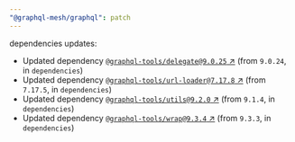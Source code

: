 ```yaml
---
"@graphql-mesh/graphql": patch
---
```

dependencies updates:
  - Updated dependency [`@graphql-tools/delegate@9.0.25` ↗︎](https://www.npmjs.com/package/@graphql-tools/delegate/v/9.0.25) (from `9.0.24`, in `dependencies`)
  - Updated dependency [`@graphql-tools/url-loader@7.17.8` ↗︎](https://www.npmjs.com/package/@graphql-tools/url-loader/v/7.17.8) (from `7.17.5`, in `dependencies`)
  - Updated dependency [`@graphql-tools/utils@9.2.0` ↗︎](https://www.npmjs.com/package/@graphql-tools/utils/v/9.2.0) (from `9.1.4`, in `dependencies`)
  - Updated dependency [`@graphql-tools/wrap@9.3.4` ↗︎](https://www.npmjs.com/package/@graphql-tools/wrap/v/9.3.4) (from `9.3.3`, in `dependencies`)
